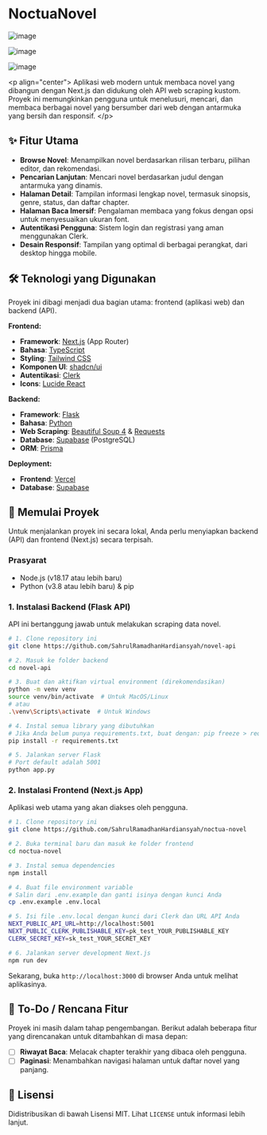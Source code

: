 # NoctuaNovel

![image](https://github.com/user-attachments/assets/144c8923-3d60-4e95-94c9-87d1579c56a3)

![image](https://github.com/user-attachments/assets/87299d67-8660-47e8-8318-9bb1a80771de)

![image](https://github.com/user-attachments/assets/32846021-ef4e-4637-b5c1-0f92bc109f88)


\<p align="center"\>
Aplikasi web modern untuk membaca novel yang dibangun dengan Next.js dan didukung oleh API web scraping kustom. Proyek ini memungkinkan pengguna untuk menelusuri, mencari, dan membaca berbagai novel yang bersumber dari web dengan antarmuka yang bersih dan responsif.
\</p\>

## ✨ Fitur Utama

  - **Browse Novel**: Menampilkan novel berdasarkan rilisan terbaru, pilihan editor, dan rekomendasi.
  - **Pencarian Lanjutan**: Mencari novel berdasarkan judul dengan antarmuka yang dinamis.
  - **Halaman Detail**: Tampilan informasi lengkap novel, termasuk sinopsis, genre, status, dan daftar chapter.
  - **Halaman Baca Imersif**: Pengalaman membaca yang fokus dengan opsi untuk menyesuaikan ukuran font.
  - **Autentikasi Pengguna**: Sistem login dan registrasi yang aman menggunakan Clerk.
  - **Desain Responsif**: Tampilan yang optimal di berbagai perangkat, dari desktop hingga mobile.

## 🛠️ Teknologi yang Digunakan

Proyek ini dibagi menjadi dua bagian utama: frontend (aplikasi web) dan backend (API).

**Frontend:**

  * **Framework**: [Next.js](https://nextjs.org/) (App Router)
  * **Bahasa**: [TypeScript](https://www.typescriptlang.org/)
  * **Styling**: [Tailwind CSS](https://tailwindcss.com/)
  * **Komponen UI**: [shadcn/ui](https://ui.shadcn.com/)
  * **Autentikasi**: [Clerk](https://clerk.com/)
  * **Icons**: [Lucide React](https://lucide.dev/)

**Backend:**

* **Framework**: [Flask](https://flask.palletsprojects.com/)
* **Bahasa**: [Python](https://www.python.org/)
* **Web Scraping**: [Beautiful Soup 4](https://www.crummy.com/software/BeautifulSoup/) & [Requests](https://requests.readthedocs.io/en/latest/)
* **Database**: [Supabase](https://supabase.com/) (PostgreSQL)
* **ORM**: [Prisma](https://www.prisma.io/)

**Deployment:**

* **Frontend**: [Vercel](https://vercel.com/)
* **Database**: [Supabase](https://supabase.com/)

## 🚀 Memulai Proyek

Untuk menjalankan proyek ini secara lokal, Anda perlu menyiapkan backend (API) dan frontend (Next.js) secara terpisah.

### Prasyarat

  - Node.js (v18.17 atau lebih baru)
  - Python (v3.8 atau lebih baru) & pip

### 1\. Instalasi Backend (Flask API)

API ini bertanggung jawab untuk melakukan scraping data novel.

```bash
# 1. Clone repository ini
git clone https://github.com/SahrulRamadhanHardiansyah/novel-api

# 2. Masuk ke folder backend
cd novel-api

# 3. Buat dan aktifkan virtual environment (direkomendasikan)
python -m venv venv
source venv/bin/activate  # Untuk MacOS/Linux
# atau
.\venv\Scripts\activate  # Untuk Windows

# 4. Instal semua library yang dibutuhkan
# Jika Anda belum punya requirements.txt, buat dengan: pip freeze > requirements.txt
pip install -r requirements.txt

# 5. Jalankan server Flask
# Port default adalah 5001
python app.py
```

### 2\. Instalasi Frontend (Next.js App)

Aplikasi web utama yang akan diakses oleh pengguna.

```bash
# 1. Clone repository ini
git clone https://github.com/SahrulRamadhanHardiansyah/noctua-novel

# 2. Buka terminal baru dan masuk ke folder frontend
cd noctua-novel

# 3. Instal semua dependencies
npm install

# 4. Buat file environment variable
# Salin dari .env.example dan ganti isinya dengan kunci Anda
cp .env.example .env.local

# 5. Isi file .env.local dengan kunci dari Clerk dan URL API Anda
NEXT_PUBLIC_API_URL=http://localhost:5001
NEXT_PUBLIC_CLERK_PUBLISHABLE_KEY=pk_test_YOUR_PUBLISHABLE_KEY
CLERK_SECRET_KEY=sk_test_YOUR_SECRET_KEY

# 6. Jalankan server development Next.js
npm run dev
```

Sekarang, buka `http://localhost:3000` di browser Anda untuk melihat aplikasinya.

## 📝 To-Do / Rencana Fitur

Proyek ini masih dalam tahap pengembangan. Berikut adalah beberapa fitur yang direncanakan untuk ditambahkan di masa depan:

  - [ ] **Riwayat Baca**: Melacak chapter terakhir yang dibaca oleh pengguna.
  - [ ] **Paginasi**: Menambahkan navigasi halaman untuk daftar novel yang panjang.

## 📄 Lisensi

Didistribusikan di bawah Lisensi MIT. Lihat `LICENSE` untuk informasi lebih lanjut.
